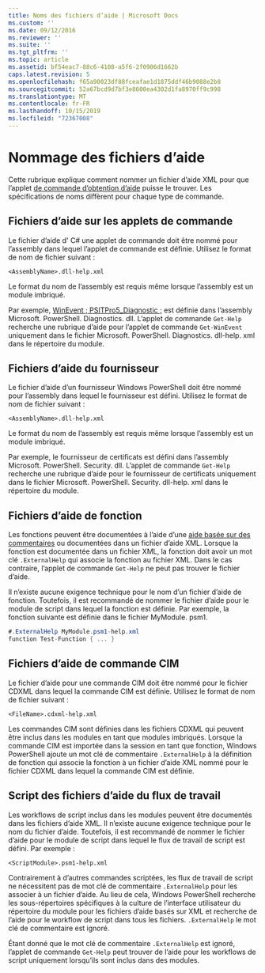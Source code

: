 ```yaml
---
title: Noms des fichiers d’aide | Microsoft Docs
ms.custom: ''
ms.date: 09/12/2016
ms.reviewer: ''
ms.suite: ''
ms.tgt_pltfrm: ''
ms.topic: article
ms.assetid: bf54eac7-88c6-4108-a5f6-2f0906d1662b
caps.latest.revision: 5
ms.openlocfilehash: f65a90023df88fceafae1d1875ddf46b9088e2b8
ms.sourcegitcommit: 52a67bcd9d7bf3e8600ea4302d1fa8970ff9c998
ms.translationtype: MT
ms.contentlocale: fr-FR
ms.lasthandoff: 10/15/2019
ms.locfileid: "72367008"
---
```

# <a name="naming-help-files"></a>Nommage des fichiers d’aide

Cette rubrique explique comment nommer un fichier d’aide XML pour que l’applet [de commande d’obtention d’aide](/powershell/module/Microsoft.PowerShell.Core/Get-Help) puisse le trouver. Les spécifications de noms diffèrent pour chaque type de commande.

## <a name="cmdlet-help-files"></a>Fichiers d’aide sur les applets de commande

Le fichier d’aide d' C# une applet de commande doit être nommé pour l’assembly dans lequel l’applet de commande est définie. Utilisez le format de nom de fichier suivant :

```
<AssemblyName>.dll-help.xml
```

Le format du nom de l’assembly est requis même lorsque l’assembly est un module imbriqué.

Par exemple, [WinEvent ; PSITPro5_Diagnostic ;](/powershell/module/Microsoft.PowerShell.Diagnostics/Get-WinEvent) est définie dans l’assembly Microsoft. PowerShell. Diagnostics. dll. L’applet de commande `Get-Help` recherche une rubrique d’aide pour l’applet de commande `Get-WinEvent` uniquement dans le fichier Microsoft. PowerShell. Diagnostics. dll-help. xml dans le répertoire du module.

## <a name="provider-help-files"></a>Fichiers d’aide du fournisseur

Le fichier d’aide d’un fournisseur Windows PowerShell doit être nommé pour l’assembly dans lequel le fournisseur est défini. Utilisez le format de nom de fichier suivant :

```
<AssemblyName>.dll-help.xml
```

Le format du nom de l’assembly est requis même lorsque l’assembly est un module imbriqué.

Par exemple, le fournisseur de certificats est défini dans l’assembly Microsoft. PowerShell. Security. dll. L’applet de commande `Get-Help` recherche une rubrique d’aide pour le fournisseur de certificats uniquement dans le fichier Microsoft. PowerShell. Security. dll-help. xml dans le répertoire du module.

## <a name="function-help-files"></a>Fichiers d’aide de fonction

Les fonctions peuvent être documentées à l’aide d’une [aide basée sur des commentaires](/powershell/module/microsoft.powershell.core/about/about_comment_based_help) ou documentées dans un fichier d’aide XML. Lorsque la fonction est documentée dans un fichier XML, la fonction doit avoir un mot clé `.ExternalHelp` qui associe la fonction au fichier XML. Dans le cas contraire, l’applet de commande `Get-Help` ne peut pas trouver le fichier d’aide.

Il n’existe aucune exigence technique pour le nom d’un fichier d’aide de fonction. Toutefois, il est recommandé de nommer le fichier d’aide pour le module de script dans lequel la fonction est définie. Par exemple, la fonction suivante est définie dans le fichier MyModule. psm1.

```csharp
#.ExternalHelp MyModule.psm1-help.xml
function Test-Function { ... }
```

## <a name="cim-command-help-files"></a>Fichiers d’aide de commande CIM

Le fichier d’aide pour une commande CIM doit être nommé pour le fichier CDXML dans lequel la commande CIM est définie. Utilisez le format de nom de fichier suivant :

```
<FileName>.cdxml-help.xml
```

Les commandes CIM sont définies dans les fichiers CDXML qui peuvent être inclus dans les modules en tant que modules imbriqués. Lorsque la commande CIM est importée dans la session en tant que fonction, Windows PowerShell ajoute un mot clé de commentaire `.ExternalHelp` à la définition de fonction qui associe la fonction à un fichier d’aide XML nommé pour le fichier CDXML dans lequel la commande CIM est définie.

## <a name="script-workflow-help-files"></a>Script des fichiers d’aide du flux de travail

Les workflows de script inclus dans les modules peuvent être documentés dans les fichiers d’aide XML. Il n’existe aucune exigence technique pour le nom du fichier d’aide. Toutefois, il est recommandé de nommer le fichier d’aide pour le module de script dans lequel le flux de travail de script est défini. Par exemple :

```
<ScriptModule>.psm1-help.xml
```

Contrairement à d’autres commandes scriptées, les flux de travail de script ne nécessitent pas de mot clé de commentaire `.ExternalHelp` pour les associer à un fichier d’aide. Au lieu de cela, Windows PowerShell recherche les sous-répertoires spécifiques à la culture de l’interface utilisateur du répertoire du module pour les fichiers d’aide basés sur XML et recherche de l’aide pour le workflow de script dans tous les fichiers. `.ExternalHelp` le mot clé de commentaire est ignoré.

Étant donné que le mot clé de commentaire `.ExternalHelp` est ignoré, l’applet de commande `Get-Help` peut trouver de l’aide pour les workflows de script uniquement lorsqu’ils sont inclus dans des modules.